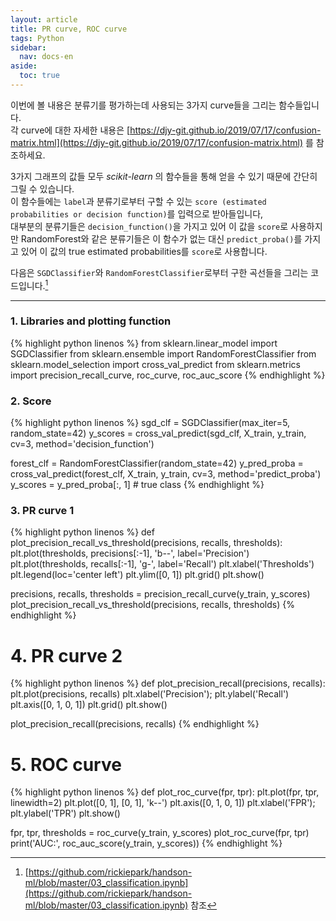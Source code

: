 ```yaml
---
layout: article
title: PR curve, ROC curve
tags: Python
sidebar:
  nav: docs-en
aside:
  toc: true
---
```


이번에 볼 내용은 분류기를 평가하는데 사용되는 3가지 curve들을 그리는 함수들입니다. <br>
각 curve에 대한 자세한 내용은 [https://djy-git.github.io/2019/07/17/confusion-matrix.html](https://djy-git.github.io/2019/07/17/confusion-matrix.html) 를 참조하세요. <br>

3가지 그래프의 값들 모두 *scikit-learn* 의 함수들을 통해 얻을 수 있기 때문에 간단히 그릴 수 있습니다. <br>
이 함수들에는 `label`과 분류기로부터 구할 수 있는 `score (estimated probabilities or decision function)`를 입력으로 받아들입니다, <br>
대부분의 분류기들은 `decision_function()`을 가지고 있어 이 값을 `score`로 사용하지만 RandomForest와 같은 분류기들은 이 함수가 없는 대신 `predict_proba()`를 가지고 있어 이 값의 true estimated probabilities를 `score`로 사용합니다. <br>

다음은 `SGDClassifier`와 `RandomForestClassifier`로부터 구한 곡선들을 그리는 코드입니다.[^1] <br>

---

### 1. Libraries and plotting function
{% highlight python linenos %}
from sklearn.linear_model import SGDClassifier
from sklearn.ensemble import RandomForestClassifier
from sklearn.model_selection import cross_val_predict
from sklearn.metrics import precision_recall_curve, roc_curve, roc_auc_score
{% endhighlight %}


### 2. Score
{% highlight python linenos %}
sgd_clf = SGDClassifier(max_iter=5, random_state=42)
y_scores = cross_val_predict(sgd_clf, X_train, y_train, cv=3, method='decision_function')

forest_clf = RandomForestClassifier(random_state=42)
y_pred_proba = cross_val_predict(forest_clf, X_train, y_train, cv=3, method='predict_proba')
y_scores = y_pred_proba[:, 1]  # true class
{% endhighlight %}


### 3. PR curve 1
{% highlight python linenos %}
def plot_precision_recall_vs_threshold(precisions, recalls, thresholds):
    plt.plot(thresholds, precisions[:-1], 'b--', label='Precision')
    plt.plot(thresholds, recalls[:-1], 'g-', label='Recall')
    plt.xlabel('Thresholds')
    plt.legend(loc='center left')
    plt.ylim([0, 1])
    plt.grid()
    plt.show()

precisions, recalls, thresholds = precision_recall_curve(y_train, y_scores)
plot_precision_recall_vs_threshold(precisions, recalls, thresholds)
{% endhighlight %}


# 4. PR curve 2
{% highlight python linenos %}
def plot_precision_recall(precisions, recalls):
    plt.plot(precisions, recalls)
    plt.xlabel('Precision');  plt.ylabel('Recall')
    plt.axis([0, 1, 0, 1])
    plt.grid()
    plt.show()

plot_precision_recall(precisions, recalls)
{% endhighlight %}


# 5. ROC curve
{% highlight python linenos %}
def plot_roc_curve(fpr, tpr):
    plt.plot(fpr, tpr, linewidth=2)
    plt.plot([0, 1], [0, 1], 'k--')
    plt.axis([0, 1, 0, 1])
    plt.xlabel('FPR');  plt.ylabel('TPR')
    plt.show()

fpr, tpr, thresholds = roc_curve(y_train, y_scores)
plot_roc_curve(fpr, tpr)
print('AUC:', roc_auc_score(y_train, y_scores))
{% endhighlight %}



[^1]: [https://github.com/rickiepark/handson-ml/blob/master/03_classification.ipynb](https://github.com/rickiepark/handson-ml/blob/master/03_classification.ipynb) 참조

